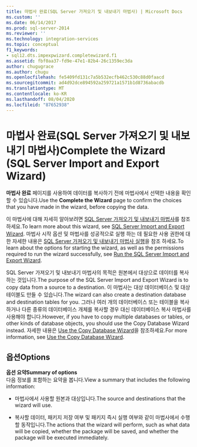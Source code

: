 ```yaml
---
title: 마법사 완료(SQL Server 가져오기 및 내보내기 마법사) | Microsoft Docs
ms.custom: ''
ms.date: 06/14/2017
ms.prod: sql-server-2014
ms.reviewer: ''
ms.technology: integration-services
ms.topic: conceptual
f1_keywords:
- sql12.dts.impexpwizard.completewizard.f1
ms.assetid: fbf0aa37-fd9e-47e1-82b4-26c1359ec3da
author: chugugrace
ms.author: chugu
ms.openlocfilehash: fe5409fd131c7a5b532ecfb462c530c88d0faacd
ms.sourcegitcommit: ad4d92dce894592a259721a1571b1d8736abacdb
ms.translationtype: MT
ms.contentlocale: ko-KR
ms.lasthandoff: 08/04/2020
ms.locfileid: "87652938"
---
```

# <a name="complete-the-wizard-sql-server-import-and-export-wizard"></a><span data-ttu-id="90bd9-102">마법사 완료(SQL Server 가져오기 및 내보내기 마법사)</span><span class="sxs-lookup"><span data-stu-id="90bd9-102">Complete the Wizard (SQL Server Import and Export Wizard)</span></span>
  <span data-ttu-id="90bd9-103">**마법사 완료** 페이지를 사용하여 데이터를 복사하기 전에 마법사에서 선택한 내용을 확인할 수 있습니다.</span><span class="sxs-lookup"><span data-stu-id="90bd9-103">Use the **Complete the Wizard** page to confirm the choices that you have made in the wizard, before copying the data.</span></span>  
  
 <span data-ttu-id="90bd9-104">이 마법사에 대해 자세히 알아보려면 [SQL Server 가져오기 및 내보내기 마법사](import-and-export-data-with-the-sql-server-import-and-export-wizard.md)를 참조 하세요.</span><span class="sxs-lookup"><span data-stu-id="90bd9-104">To learn more about this wizard, see [SQL Server Import and Export Wizard](import-and-export-data-with-the-sql-server-import-and-export-wizard.md).</span></span> <span data-ttu-id="90bd9-105">마법사 시작 옵션 및 마법사를 성공적으로 실행 하는 데 필요한 사용 권한에 대 한 자세한 내용은 [SQL Server 가져오기 및 내보내기 마법사 실행](start-the-sql-server-import-and-export-wizard.md)을 참조 하세요.</span><span class="sxs-lookup"><span data-stu-id="90bd9-105">To learn about the options for starting the wizard, as well as the permissions required to run the wizard successfully, see [Run the SQL Server Import and Export Wizard](start-the-sql-server-import-and-export-wizard.md).</span></span>  
  
 <span data-ttu-id="90bd9-106">SQL Server 가져오기 및 내보내기 마법사의 목적은 원본에서 대상으로 데이터를 복사하는 것입니다.</span><span class="sxs-lookup"><span data-stu-id="90bd9-106">The purpose of the SQL Server Import and Export Wizard is to copy data from a source to a destination.</span></span> <span data-ttu-id="90bd9-107">이 마법사는 대상 데이터베이스 및 대상 테이블도 만들 수 있습니다.</span><span class="sxs-lookup"><span data-stu-id="90bd9-107">The wizard can also create a destination database and destination tables for you.</span></span> <span data-ttu-id="90bd9-108">그러나 여러 개의 데이터베이스 또는 테이블을 복사하거나 다른 종류의 데이터베이스 개체를 복사할 경우 대신 데이터베이스 복사 마법사를 사용해야 합니다.</span><span class="sxs-lookup"><span data-stu-id="90bd9-108">However, if you have to copy multiple databases or tables, or other kinds of database objects, you should use the Copy Database Wizard instead.</span></span> <span data-ttu-id="90bd9-109">자세한 내용은 [Use the Copy Database Wizard](../../relational-databases/databases/use-the-copy-database-wizard.md)을 참조하세요.</span><span class="sxs-lookup"><span data-stu-id="90bd9-109">For more information, see [Use the Copy Database Wizard](../../relational-databases/databases/use-the-copy-database-wizard.md).</span></span>  
  
## <a name="options"></a><span data-ttu-id="90bd9-110">옵션</span><span class="sxs-lookup"><span data-stu-id="90bd9-110">Options</span></span>  
 <span data-ttu-id="90bd9-111">**옵션 요약**</span><span class="sxs-lookup"><span data-stu-id="90bd9-111">**Summary of options**</span></span>  
 <span data-ttu-id="90bd9-112">다음 정보를 포함하는 요약을 봅니다.</span><span class="sxs-lookup"><span data-stu-id="90bd9-112">View a summary that includes the following information:</span></span>  
  
-   <span data-ttu-id="90bd9-113">마법사에서 사용할 원본과 대상입니다.</span><span class="sxs-lookup"><span data-stu-id="90bd9-113">The source and destinations that the wizard will use.</span></span>  
  
-   <span data-ttu-id="90bd9-114">복사할 데이터, 패키지 저장 여부 및 패키지 즉시 실행 여부와 같이 마법사에서 수행할 동작입니다.</span><span class="sxs-lookup"><span data-stu-id="90bd9-114">The actions that the wizard will perform, such as what data will be copied, whether the package will be saved, and whether the package will be executed immediately.</span></span>  
  
  
